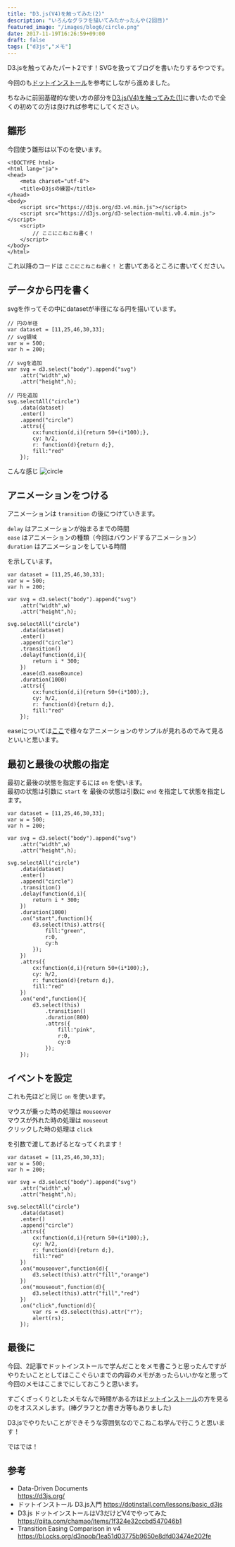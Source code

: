 ```yaml
---
title: "D3.js(V4)を触ってみた(2)"
description: "いろんなグラフを描いてみたかったんや(2回目)"
featured_image: "/images/blog6/circle.png"
date: 2017-11-19T16:26:59+09:00
draft: false
tags: ["d3js","メモ"]
---
```


D3.jsを触ってみたパート2です！SVGを扱ってブログを書いたりするやつです。　　

<!--more-->

今回のも[ドットインストール](https://dotinstall.com/lessons/basic_d3js)を参考にしながら進めました。  

ちなみに前回基礎的な使い方の部分を[D3.js(V4)を触ってみた(1)](https://blog.wolfc757.net/posts/blog5/)に書いたので全くの初めての方は良ければ参考にしてください。  

## 雛形

今回使う雛形は以下のを使います。  

```
<!DOCTYPE html>
<html lang="ja">
<head>
    <meta charset="utf-8">
    <title>D3jsの練習</title>
</head>
<body>
    <script src="https://d3js.org/d3.v4.min.js"></script>
    <script src="https://d3js.org/d3-selection-multi.v0.4.min.js"></script>
    <script>
        // ここにこねこね書く！
    </script>
</body>
</html>
```

これ以降のコードは `ここにこねこね書く！` と書いてあるところに書いてください。

## データから円を書く  

svgを作ってその中にdatasetが半径になる円を描いています。  

```
// 円の半径
var dataset = [11,25,46,30,33];
// svg領域
var w = 500;
var h = 200;

// svgを追加
var svg = d3.select("body").append("svg")
    .attr("width",w)
    .attr("height",h);

// 円を追加
svg.selectAll("circle")
    .data(dataset)
    .enter()
    .append("circle")
    .attrs({
        cx:function(d,i){return 50+(i*100);},
        cy: h/2,
        r: function(d){return d;},
        fill:"red"
    });
```

こんな感じ
![circle](/images/blog6/circle.png "circle")

## アニメーションをつける

アニメーションは `transition` の後につけていきます。  

`delay` はアニメーションが始まるまでの時間  
`ease` はアニメーションの種類（今回はバウンドするアニメーション）  
`duration` はアニメーションをしている時間  

を示しています。  

```
var dataset = [11,25,46,30,33];
var w = 500;
var h = 200;

var svg = d3.select("body").append("svg")
    .attr("width",w)
    .attr("height",h);

svg.selectAll("circle")
    .data(dataset)
    .enter()
    .append("circle")
    .transition()
    .delay(function(d,i){
        return i * 300;
    })
    .ease(d3.easeBounce)
    .duration(1000)
    .attrs({
        cx:function(d,i){return 50+(i*100);},
        cy: h/2,
        r: function(d){return d;},
        fill:"red"
    });
```

easeについては[ここ](https://bl.ocks.org/d3noob/1ea51d03775b9650e8dfd03474e202fe)で様々なアニメーションのサンプルが見れるのでみて見るといいと思います。  


## 最初と最後の状態の指定

最初と最後の状態を指定するには `on` を使います。  
最初の状態は引数に `start` を
最後の状態は引数に `end` を指定して状態を指定します。  

```
var dataset = [11,25,46,30,33];
var w = 500;
var h = 200;

var svg = d3.select("body").append("svg")
    .attr("width",w)
    .attr("height",h);

svg.selectAll("circle")
    .data(dataset)
    .enter()
    .append("circle")
    .transition()
    .delay(function(d,i){
        return i * 300;
    })
    .duration(1000)
    .on("start",function(){
        d3.select(this).attrs({
            fill:"green",
            r:0,
            cy:h
        });
    })
    .attrs({
        cx:function(d,i){return 50+(i*100);},
        cy: h/2,
        r: function(d){return d;},
        fill:"red"
    })
    .on("end",function(){
        d3.select(this)
            .transition()
            .duration(800)
            .attrs({
                fill:"pink",
                r:0,
                cy:0
            });
    });
```

## イベントを設定

これも先ほどと同じ `on` を使います。  

マウスが乗った時の処理は `mouseover`  
マウスが外れた時の処理は `mouseout`    
クリックした時の処理は `click`  

を引数で渡してあげるとなってくれます！  


```
var dataset = [11,25,46,30,33];
var w = 500;
var h = 200;

var svg = d3.select("body").append("svg")
    .attr("width",w)
    .attr("height",h);

svg.selectAll("circle")
    .data(dataset)
    .enter()
    .append("circle")
    .attrs({
        cx:function(d,i){return 50+(i*100);},
        cy: h/2,
        r: function(d){return d;},
        fill:"red"
    })
    .on("mouseover",function(d){
        d3.select(this).attr("fill","orange")
    })
    .on("mouseout",function(d){
        d3.select(this).attr("fill","red")
    })
    .on("click",function(d){
        var rs = d3.select(this).attr("r");
        alert(rs);
    });
```

## 最後に
今回、2記事でドットインストールで学んだことをメモ書こうと思ったんですがやりたいこととしてはここぐらいまでの内容のメモがあったらいいかなと思って今回のメモはここまでにしておこうと思います。  

すごくざっくりとしたメモなんで時間がある方は[ドットインストール](https://dotinstall.com/lessons/basic_d3js)の方を見るのをオススメします。(棒グラフとか書き方等もありました)  

D3.jsでやりたいことができそうな雰囲気なのでこねこね学んで行こうと思います！  

ではでは！


## 参考
- Data-Driven Documents  
https://d3js.org/
- ドットインストール D3.js入門
https://dotinstall.com/lessons/basic_d3js
- D3.js ドットインストールはV3だけどV4でやってみた
https://qiita.com/chamao/items/1f324e32ccbd547046b1
- Transition Easing Comparison in v4  
https://bl.ocks.org/d3noob/1ea51d03775b9650e8dfd03474e202fe




